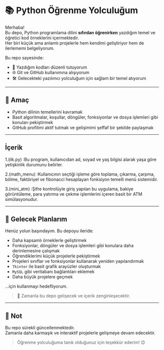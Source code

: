 # 📚 Python Öğrenme Yolculuğum

Merhaba!  
Bu depo, Python programlama dilini **sıfırdan öğrenirken** yazdığım temel ve öğretici kod örneklerini içermektedir.  
Her biri küçük ama anlamlı projelerle hem kendimi geliştiriyor hem de ilerlememi belgeliyorum.

Bu repo sayesinde:

- 📂 Yazdığım kodları düzenli tutuyorum  
- 🌐 Git ve GitHub kullanımına alışıyorum  
- 🛠 Gelecekteki yazılımcı yolculuğum için sağlam bir temel atıyorum

---

## 🎯 Amaç

- Python dilinin temellerini kavramak  
- Basit algoritmalar, koşullar, döngüler, fonksiyonlar ve dosya işlemleri gibi konuları pekiştirmek  
- GitHub profilimi aktif tutmak ve gelişimimi şeffaf bir şekilde paylaşmak

---
## İçerik
1.(ilk.py) :Bu program, kullanıcıdan ad, soyad ve yaş bilgisi alarak yaşa göre yetişkinlik durumunu belirler.

2.(math_menu) :Kullanıcının seçtiği işleme göre toplama, çıkarma, çarpma, bölme, faktöriyel ve fibonacci hesaplayan fonksiyon temelli menü sistemidir.

3.(mini_atm) :Şifre kontrolüyle giriş yapılan bu uygulama, bakiye görüntüleme, para yatırma ve çekme işlemlerini içeren basit bir ATM simülasyonudur.

---
## 🚀 Gelecek Planlarım

Henüz yolun başındayım. Bu depoyu ileride:

- Daha kapsamlı örneklerle geliştirmek  
- Fonksiyonlar, döngüler ve dosya işlemleri gibi konulara daha derinlemesine çalışmak  
- Öğrendiklerimi küçük projelerle pekiştirmek  
- Projeleri sınıflar ve fonksiyonlar kullanarak yeniden yapılandırmak  
- `Tkinter` ile basit grafik arayüzler oluşturmak  
- `MySQL` gibi veritabanı bağlantıları eklemek  
- Daha büyük projelere geçmek  

...için kullanmayı hedefliyorum.

> 🌱 Zamanla bu depo gelişecek ve içerik zenginleşecektir.

---

## 💬 Not

Bu repo sürekli güncellenmektedir.  
Zamanla daha karmaşık ve interaktif projelerle gelişmeye devam edecektir.  

> Öğrenme yolculuğuma tanık olduğunuz için teşekkür ederim! 😊


